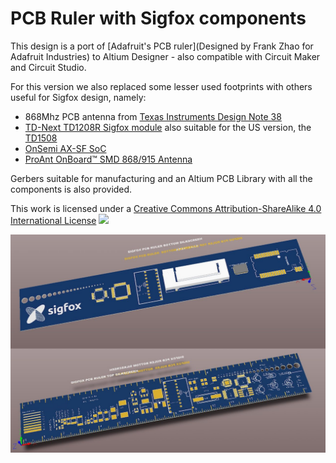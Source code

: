 # PCB Ruler with Sigfox components

This design is a port of [Adafruit's PCB ruler](Designed by Frank Zhao for Adafruit Industries) to Altium Designer - also compatible with Circuit Maker and Circuit Studio.

For this version we also replaced some lesser used footprints with others useful for Sigfox design, namely:

* 868Mhz PCB antenna from [Texas Instruments Design Note 38](http://www.ti.com/lit/an/swra416/swra416.pdf)
* [TD-Next TD1208R Sigfox module](http://rfmodules.td-next.com/modules/td1208r/)
  also suitable for the US version, the [TD1508](http://rfmodules.td-next.com/modules/td1508/) 
* [OnSemi AX-SF SoC](http://www.onsemi.com/PowerSolutions/product.do?id=AX-SFEU%20MODULES) 
* [ProAnt OnBoard™ SMD 868/915 Antenna](http://www.proant.se/en/catalogue/internal-antennas/--onboard-smd-antenna/onboard-smd-868915-antenna-pid55.htm)  
 
Gerbers suitable for manufacturing and an Altium PCB Library with all the components is also provided.

This work is licensed under a [Creative Commons Attribution-ShareAlike 4.0 International License](http://creativecommons.org/licenses/by-sa/4.0/)
![](https://i.creativecommons.org/l/by-sa/4.0/88x31.png) 

![3D render of PCB](SigfoxPCB-BackFront.jpg)
